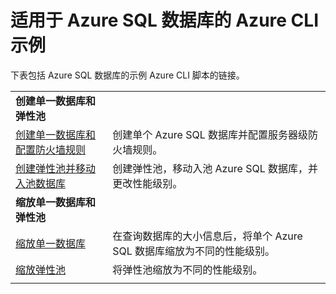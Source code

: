 <properties
    pageTitle="适用于 SQL 数据库的 Azure CLI 示例 | Azure"
    description="Azure CLI 示例 - 创建和管理 Azure SQL 数据库服务器、弹性池、数据库和防火墙。"
    services="sql-database"
    documentationcenter="sql-database"
    author="CarlRabeler"
    manager="jhubbard"
    editor="tysonn"
    tags="azure-service-management"
    translationtype="Human Translation" />
<tags
    ms.assetid=""
    ms.service="sql-database"
    ms.custom="sample"
    ms.devlang="na"
    ms.topic="article"
    ms.tgt_pltfrm="sql-database"
    ms.workload="database"
    ms.date="03/07/2017"
    wacn.date="04/17/2017"
    ms.author="janeng"
    ms.sourcegitcommit="7cc8d7b9c616d399509cd9dbdd155b0e9a7987a8"
    ms.openlocfilehash="b358c7c83898a96f09bda78787868510d1176bcc"
    ms.lasthandoff="04/07/2017" />

# <a name="azure-cli-samples-for-azure-sql-database"></a>适用于 Azure SQL 数据库的 Azure CLI 示例

下表包括 Azure SQL 数据库的示例 Azure CLI 脚本的链接。

| |  |
|---|---|
|**创建单一数据库和弹性池**||
| [创建单一数据库和配置防火墙规则](/documentation/articles/sql-database-create-and-configure-database-cli/) | 创建单个 Azure SQL 数据库并配置服务器级防火墙规则。 |
| [创建弹性池并移动入池数据库](/documentation/articles/sql-database-move-database-between-pools-cli/) | 创建弹性池，移动入池 Azure SQL 数据库，并更改性能级别。|
|**缩放单一数据库和弹性池**||
| [缩放单一数据库](/documentation/articles/sql-database-monitor-and-scale-database-cli/) | 在查询数据库的大小信息后，将单个 Azure SQL 数据库缩放为不同的性能级别。 |
| [缩放弹性池](/documentation/articles/sql-database-scale-pool-cli/) | 将弹性池缩放为不同的性能级别。  |
|||